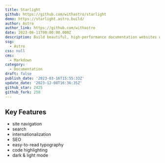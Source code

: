 ```yaml
---
title: Starlight
github: https://github.com/withastro/starlight
demo: https://starlight.astro.build/
author: Astro
author_link: https://github.com/withastro
date: 2023-06-11T00:00:00.000Z
description: Build beautiful, high-performance documentation websites with Astro.
ssg:
  - Astro
css: null
cms:
  - Markdown
category:
  - Documentation
draft: false
publish_date: '2023-03-16T15:55:33Z'
update_date: '2023-12-08T16:36:35Z'
github_star: 2425
github_fork: 258
---
```


## Key Features

- site navigation
- search
- internationalization
- SEO
- easy-to-read typography
- code highlighting
- dark & light mode
